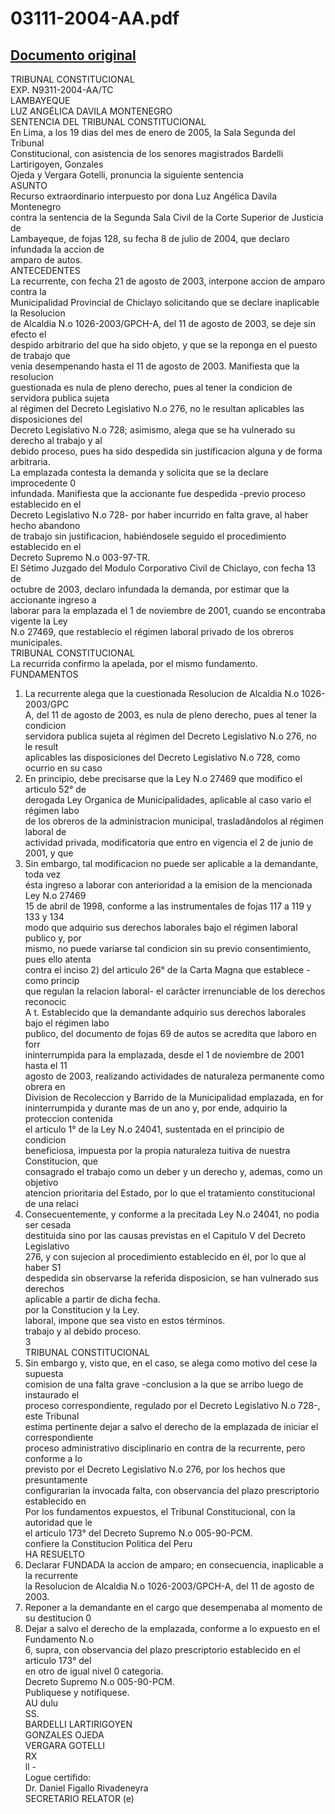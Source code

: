 
03111-2004-AA.pdf
=================
  
[Documento original](https://tc.gob.pe/jurisprudencia/2005/03111-2004-AA.pdf)  
---  
TRIBUNAL CONSTITUCIONAL  
EXP. N9311-2004-AA/TC  
LAMBAYEQUE  
LUZ ANGÉLICA DAVILA MONTENEGRO  
SENTENCIA DEL TRIBUNAL CONSTITUCIONAL  
En Lima, a los 19 dias del mes de enero de 2005, la Sala Segunda del Tribunal  
Constitucional, con asistencia de los senores magistrados Bardelli Lartirigoyen, Gonzales  
Ojeda y Vergara Gotelli, pronuncia la siguiente sentencia  
ASUNTO  
Recurso extraordinario interpuesto por dona Luz Angélica Davila Montenegro  
contra la sentencia de la Segunda Sala Civil de la Corte Superior de Justicia de  
Lambayeque, de fojas 128, su fecha 8 de julio de 2004, que declaro infundada la accion de  
amparo de autos.  
ANTECEDENTES  
La recurrente, con fecha 21 de agosto de 2003, interpone accion de amparo contra la  
Municipalidad Provincial de Chiclayo solicitando que se declare inaplicable la Resolucion  
de Alcaldia N.o 1026-2003/GPCH-A, del 11 de agosto de 2003, se deje sin efecto el  
despido arbitrario del que ha sido objeto, y que se la reponga en el puesto de trabajo que  
venia desempenando hasta el 11 de agosto de 2003. Manifiesta que la resolucion  
guestionada es nula de pleno derecho, pues al tener la condicion de servidora publica sujeta  
al régimen del Decreto Legislativo N.o 276, no le resultan aplicables las disposiciones del  
Decreto Legislativo N.o 728; asimismo, alega que se ha vulnerado su derecho al trabajo y al  
debido proceso, pues ha sido despedida sin justificacion alguna y de forma arbitraria.  
La emplazada contesta la demanda y solicita que se la declare improcedente 0  
infundada. Manifiesta que la accionante fue despedida -previo proceso establecido en el  
Decreto Legislativo N.o 728- por haber incurrido en falta grave, al haber hecho abandono  
de trabajo sin justificacion, habiéndosele seguido el procedimiento establecido en el  
Decreto Supremo N.o 003-97-TR.  
El Sétimo Juzgado del Modulo Corporativo Civil de Chiclayo, con fecha 13 de  
octubre de 2003, declaro infundada la demanda, por estimar que la accionante ingreso a  
laborar para la emplazada el 1 de noviembre de 2001, cuando se encontraba vigente la Ley  
N.o 27469, que restablecio el régimen laboral privado de los obreros municipales.  
TRIBUNAL CONSTITUCIONAL  
La recurrida confirmo la apelada, por el mismo fundamento.  
FUNDAMENTOS  
1. La recurrente alega que la cuestionada Resolucion de Alcaldia N.o 1026-2003/GPC  
A, del 11 de agosto de 2003, es nula de pleno derecho, pues al tener la condicion  
servidora publica sujeta al régimen del Decreto Legislativo N.o 276, no le result  
aplicables las disposiciones del Decreto Legislativo N.o 728, como ocurrio en su caso  
2. En principio, debe precisarse que la Ley N.o 27469 que modifico el articulo 52° de  
derogada Ley Organica de Municipalidades, aplicable al caso vario el régimen labo  
de los obreros de la administracion municipal, trasladândolos al régimen laboral de  
actividad privada, modificatoria que entro en vigencia el 2 de junio de 2001, y que  
3. Sin embargo, tal modificacion no puede ser aplicable a la demandante, toda vez  
ésta ingreso a laborar con anterioridad a la emision de la mencionada Ley N.o 27469  
15 de abril de 1998, conforme a las instrumentales de fojas 117 a 119 y 133 y 134  
modo que adquirio sus derechos laborales bajo el régimen laboral publico y, por  
mismo, no puede variarse tal condicion sin su previo consentimiento, pues ello atenta  
contra el inciso 2) del articulo 26° de la Carta Magna que establece -como princip  
que regulan la relacion laboral- el carâcter irrenunciable de los derechos reconocic  
A t. Establecido que la demandante adquirio sus derechos laborales bajo el régimen labo  
publico, del documento de fojas 69 de autos se acredita que laboro en forr  
ininterrumpida para la emplazada, desde el 1 de noviembre de 2001 hasta el 11  
agosto de 2003, realizando actividades de naturaleza permanente como obrera en  
Division de Recoleccion y Barrido de la Municipalidad emplazada, en for  
ininterrumpida y durante mas de un ano y, por ende, adquirio la proteccion contenida  
el articulo 1° de la Ley N.o 24041, sustentada en el principio de condicion  
beneficiosa, impuesta por la propia naturaleza tuitiva de nuestra Constitucion, que  
consagrado el trabajo como un deber y un derecho y, ademas, como un objetivo  
atencion prioritaria del Estado, por lo que el tratamiento constitucional de una relaci  
5. Consecuentemente, y conforme a la precitada Ley N.o 24041, no podia ser cesada  
destituida sino por las causas previstas en el Capitulo V del Decreto Legislativo  
276, y con sujecion al procedimiento establecido en él, por lo que al haber S1  
despedida sin observarse la referida disposicion, se han vulnerado sus derechos  
aplicable a partir de dicha fecha.  
por la Constitucion y la Ley.  
laboral, impone que sea visto en estos términos.  
trabajo y al debido proceso.  
3  
TRIBUNAL CONSTITUCIONAL  
6. Sin embargo y, visto que, en el caso, se alega como motivo del cese la supuesta  
comision de una falta grave -conclusion a la que se arribo luego de instaurado el  
proceso correspondiente, regulado por el Decreto Legislativo N.o 728-, este Tribunal  
estima pertinente dejar a salvo el derecho de la emplazada de iniciar el correspondiente  
proceso administrativo disciplinario en contra de la recurrente, pero conforme a lo  
previsto por el Decreto Legislativo N.o 276, por los hechos que presuntamente  
configurarian la invocada falta, con observancia del plazo prescriptorio establecido en  
Por los fundamentos expuestos, el Tribunal Constitucional, con la autoridad que le  
el articulo 173° del Decreto Supremo N.o 005-90-PCM.  
confiere la Constitucion Politica del Peru  
HA RESUELTO  
1. Declarar FUNDADA la accion de amparo; en consecuencia, inaplicable a la recurrente  
la Resolucion de Alcaldia N.o 1026-2003/GPCH-A, del 11 de agosto de 2003.  
2. Reponer a la demandante en el cargo que desempenaba al momento de su destitucion 0  
3. Dejar a salvo el derecho de la emplazada, conforme a lo expuesto en el Fundamento N.o  
6, supra, con observancia del plazo prescriptorio establecido en el articulo 173° del  
en otro de igual nivel 0 categoria.  
Decreto Supremo N.o 005-90-PCM.  
Publiquese y notifiquese.  
AU dulu  
SS.  
BARDELLI LARTIRIGOYEN  
GONZALES OJEDA  
VERGARA GOTELLI  
RX  
ll -  
Logue certifido:  
Dr. Daniel Figallo Rivadeneyra  
SECRETARIO RELATOR (e)